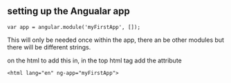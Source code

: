 ## setting up the Angualar app

```
var app = angular.module('myFirstApp', []);

```
This will only be needed once within the app, there an be other modules but there will be different strings.

on the html to add this in,
in the top html tag add the attribute

```
<html lang="en" ng-app="myFirstApp">


```
